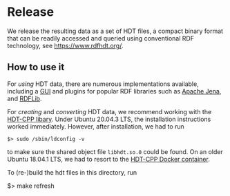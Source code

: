 # Release

We release the resulting data as a set of HDT files, a compact binary format that
can be readily accessed and queried using conventional RDF technology, see https://www.rdfhdt.org/.

## How to use it

For *using* HDT data, there are numerous implementations available, including a [GUI](https://www.rdfhdt.org/what-is-hdt/downloads) and plugins
for popular RDF libraries such as [Apache Jena](https://www.rdfhdt.org/development/), and [RDFLib](https://github.com/RDFLib/rdflib-hdt).

For *creating* and *converting* HDT data, we recommend working with the [HDT-CPP libary](https://github.com/rdfhdt/hdt-cpp).
Under Ubuntu 20.04.3 LTS, the installation instructions worked immediately. However, after installation, we had
to run

    $> sudo /sbin/ldconfig -v

to make sure the shared object file `libhdt.so.0` could be found. On an older Ubuntu 18.04.1 LTS, we had to resort to
the [HDT-CPP Docker container](https://hub.docker.com/r/rfdhdt/hdt-cpp/).

To (re-)build the hdt files in this directory, run

  $> make refresh
